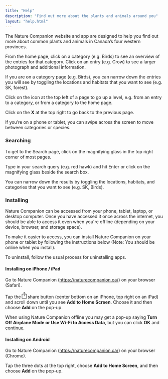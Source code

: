 ```yaml
---
title: "Help"
description: "Find out more about the plants and animals around you"
layout: "help.html"
---
```

The Nature Companion website and app are designed to help you find out more about common plants and animals in Canada’s four western provinces.

From the home page, click on a category (e.g. Birds) to see an overview of the entries for that category. Click on an entry (e.g. Crow) to see a larger photograph and additional information.

If you are on a category page (e.g. Birds), you can narrow down the entries you will see by toggling the locations and habitats that you want to see (e.g. SK, forest).

Click on the icon at the top left of a page to go up a level, e.g. from an entry to a category, or from a category to the home page.

Click on the **X** at the top right to go back to the previous page.

If you’re on a phone or tablet, you can swipe across the screen to move between categories or species.

### Searching

To get to the Search page, click on the magnifying glass in the top right corner of most pages.

Type in your search query (e.g. red hawk) and hit Enter or click on the magnifying glass beside the search box.

You can narrow down the results by toggling the locations, habitats, and categories that you want to see (e.g. SK, Birds).

### Installing

Nature Companion can be accessed from your phone, tablet, laptop, or desktop computer. Once you have accessed it once across the internet, you should be able to access it even when you're offline (depending on your device, browser, and storage space).

To make it easier to access, you can install Nature Companion on your phone or tablet by following the instructions below (Note: You should be online when you install).

To uninstall, follow the usual process for uninstalling apps.

#### Installing on iPhone / iPad

Go to Nature Companion (https://naturecompanion.ca/) on your browser (Safari).

Tap the <img src="/images/share.png" height="20px" /> share button (center bottom on an iPhone, top right on an iPad) and scroll down until you see **Add to Home Screen**. Choose it and then choose **Add** on the pop-up.

When using Nature Companion offline you may get a pop-up saying **Turn Off Airplane Mode or Use Wi-Fi to Access Data**, but you can click **OK** and continue.

#### Installing on Android

Go to Nature Companion (https://naturecompanion.ca/) on your browser (Chrome).

Tap the three dots at the top right, choose **Add to Home Screen**, and then choose **Add** on the pop-up.
